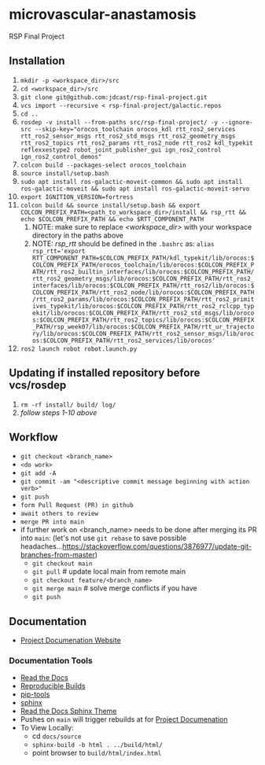 # microvascular-anastamosis
RSP Final Project

## Installation

1. `mkdir -p <workspace_dir>/src`
2. `cd <workspace_dir>/src`
3. `git clone git@github.com:jdcast/rsp-final-project.git`
4. `vcs import --recursive < rsp-final-project/galactic.repos`
5. `cd ..`
6. `rosdep -v install --from-paths src/rsp-final-project/ -y --ignore-src --skip-key="orocos_toolchain orocos_kdl rtt_ros2_services rtt_ros2_sensor_msgs rtt_ros2_std_msgs rtt_ros2_geometry_msgs rtt_ros2_topics rtt_ros2_params rtt_ros2_node rtt_ros2 kdl_typekit reflexxestype2 robot_joint_publisher_gui ign_ros2_control ign_ros2_control_demos"`
7. `colcon build --packages-select orocos_toolchain`
8. `source install/setup.bash`
9. `sudo apt install ros-galactic-moveit-common && sudo apt install ros-galactic-moveit && sudo apt install ros-galactic-moveit-servo`
10. `export IGNITION_VERSION=fortress`
11. `colcon build && source install/setup.bash && export COLCON_PREFIX_PATH=<path_to_workspace_dir>/install && rsp_rtt && echo $COLCON_PREFIX_PATH && echo $RTT_COMPONENT_PATH`
    1. NOTE: make sure to replace *<workspace_dir>* with your workspace directory in the paths above
    2. NOTE: *rsp_rtt* should be defined in the `.bashrc` as: `alias rsp_rtt='export RTT_COMPONENT_PATH=$COLCON_PREFIX_PATH/kdl_typekit/lib/orocos:$COLCON_PREFIX_PATH/orocos_toolchain/lib/orocos:$COLCON_PREFIX_PATH/rtt_ros2_builtin_interfaces/lib/orocos:$COLCON_PREFIX_PATH/rtt_ros2_geometry_msgs/lib/orocos:$COLCON_PREFIX_PATH/rtt_ros2_interfaces/lib/orocos:$COLCON_PREFIX_PATH/rtt_ros2/lib/orocos:$COLCON_PREFIX_PATH/rtt_ros2_node/lib/orocos:$COLCON_PREFIX_PATH/rtt_ros2_params/lib/orocos:$COLCON_PREFIX_PATH/rtt_ros2_primitives_typekit/lib/orocos:$COLCON_PREFIX_PATH/rtt_ros2_rclcpp_typekit/lib/orocos:$COLCON_PREFIX_PATH/rtt_ros2_std_msgs/lib/orocos:$COLCON_PREFIX_PATH/rtt_ros2_topics/lib/orocos:$COLCON_PREFIX_PATH/rsp_week07/lib/orocos:$COLCON_PREFIX_PATH/rtt_ur_trajectory/lib/orocos:$COLCON_PREFIX_PATH/rtt_ros2_sensor_msgs/lib/orocos:$COLCON_PREFIX_PATH/rtt_ros2_services/lib/orocos'`
12. `ros2 launch robot robot.launch.py`

## Updating if installed repository before vcs/rosdep 
1. `rm -rf install/ build/ log/`
2. *follow steps 1-10 above*

## Workflow
- `git checkout <branch_name>`
- `<do work>`
- `git add -A`
- `git commit -am "<descriptive commit message beginning with action verb>"`
- `git push`
- `form Pull Request (PR) in github`
- `await others to review`
- `merge PR into main`
- if further work on <branch_name> needs to be done after merging its PR into `main`: (let's not use `git rebase` to save possible headaches...https://stackoverflow.com/questions/3876977/update-git-branches-from-master)
  - `git checkout main`
  - `git pull` # update local main from remote main
  - `git checkout feature/<branch_name>`
  - `git merge main` # solve merge conflicts if you have
  - `git push`

## Documentation
- [Project Documenation Website](https://jdcast-microvascular-anastamosis.readthedocs.io/en/latest/)

### Documentation Tools
- [Read the Docs](https://docs.readthedocs.io/en/stable/tutorial/index.html#getting-started)
- [Reproducible Builds](https://docs.readthedocs.io/en/stable/guides/reproducible-builds.html)
- [pip-tools](https://pip-tools.readthedocs.io/en/latest/)
- [sphinx](https://www.sphinx-doc.org/en/master/tutorial/getting-started.html#setting-up-your-project-and-development-environment)
- [Read the Docs Sphinx Theme](https://sphinx-rtd-theme.readthedocs.io/en/stable/)
- Pushes on `main` will trigger rebuilds at for [Project Documenation](https://jdcast-rsp-final-project.readthedocs.io/en/latest/index.html#)
- To View Locally:
  - cd `docs/source`
  - `sphinx-build -b html . ../build/html/`
  - point browser to `build/html/index.html`
